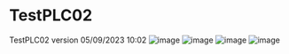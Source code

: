 # TestPLC02
 TestPLC02 version 05/09/2023 10:02
![image](https://github.com/DavidTh30/TestPLC02/assets/6564727/9e81a3c0-0cdf-414b-b5d0-2a59ddb238a7)
![image](https://github.com/DavidTh30/TestPLC02/assets/6564727/1f8dd5dd-166a-4413-8546-721128942e8d)
![image](https://github.com/DavidTh30/TestPLC02/assets/6564727/57e70b11-619b-489e-b75f-aa5296bb7eb6)
![image](https://github.com/DavidTh30/TestPLC02/assets/6564727/6d4fa5a0-ff47-45f6-8fee-2d00cfc2469a)
